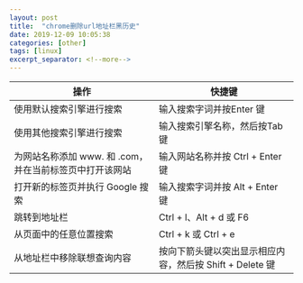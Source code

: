 ```yaml
---
layout: post
title:  "chrome删除url地址栏黑历史"
date: 2019-12-09 10:05:38
categories: [other]
tags: [linux]
excerpt_separator: <!--more-->
---
```


| 操作                                                   | 快捷键                                                  |
|------------------------------------------------------|--------------------------------------------------------|
| 使用默认搜索引擎进行搜索                               | 输入搜索字词并按Enter 键                                |
| 使用其他搜索引擎进行搜索                               | 输入搜索引擎名称，然后按Tab 键                           |
| 为网站名称添加 www. 和 .com，并在当前标签页中打开该网站 | 输入网站名称并按 Ctrl + Enter 键                        |
| 打开新的标签页并执行 Google 搜索                       | 输入搜索字词并按 Alt + Enter 键                         |
| 跳转到地址栏                                           | Ctrl + l、Alt + d 或 F6                                  |
| 从页面中的任意位置搜索                                 | Ctrl + k 或 Ctrl + e                                    |
| 从地址栏中移除联想查询内容                             | 按向下箭头键以突出显示相应内容，然后按 Shift + Delete 键 |